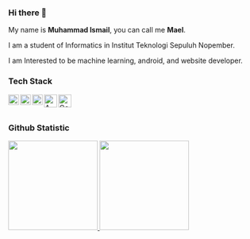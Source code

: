 ### Hi there 👋

My name is **Muhammad Ismail**, you can call me **Mael**.

I am a student of Informatics in Institut Teknologi Sepuluh Nopember.

I am Interested to be machine learning, android, and website developer.
### Tech Stack
  <a href="#"><img align="left" alt="Python" title="Python" width="21px" src="https://www.python.org/static/opengraph-icon-200x200.png" /></a>
  <a href="#"><img align="left" alt="C" title="C" width="21px" src="https://www.jalalmhz.ir/wp-content/uploads/2021/05/Introduction-to-C-programming-language.png" /></a>
  <a href="#"><img align="left" alt="JavaScript" title="JavaScript" width="21px" src="https://upload.wikimedia.org/wikipedia/commons/9/99/Unofficial_JavaScript_logo_2.svg" /></a>
  <a href="#"><img align="left" alt="AWS" title="AWS" width="26px" src="https://download.logo.wine/logo/Amazon_Web_Services/Amazon_Web_Services-Logo.wine.png" /></a>
  <a href="#"><img align="left" alt="Google Colab" title="Google Colab" width="26px" src="https://colab.research.google.com/img/colab_favicon_256px.png" /></a>
  <br>
  <br>
### Github Statistic
<p align="left">
<a href="https://github.com/mail2418">
  <img height="180em" src="https://github-readme-stats-eight-theta.vercel.app/api?username=mail2418&show_icons=true&theme=algolia&include_all_commits=true&count_private=true"/>
  <img height="180em" src="https://github-readme-stats-eight-theta.vercel.app/api/top-langs/?username=mail2418&layout=compact&langs_count=8&theme=algolia"/>
</a>
</p>
